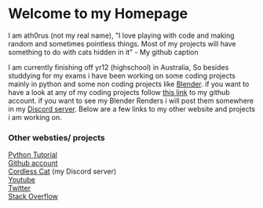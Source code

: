 # Welcome to my Homepage
I am ath0rus (not my real name), "I love playing with code and making random and sometimes pointless things. Most of my projects will have something to do with cats hidden in it" - My github caption

I am currently finishing off yr12 (highschool) in Australia, So besides studdying for my exams i have been working on some coding projects mainly in python and some non coding projects like [Blender](https://www.blender.org/). if you want to have a look at any of my coding projects follow [this link](https://github.com/ath0rus) to my github account. if you want to see my Blender Renders i will post them somewhere in my [Discord server](https://invite.gg/ath0rus). Below are a few links to my other website and projects i am working on.

### Other websties/ projects
[Python Tutorial](https://github.com/ath0rus/Python-Tutorial)\
[Github account](https://github.com/ath0rus)\
[Cordless Cat](https://discord.gg/7EtsJtn) (my Discord server)\
[Youtube](https://www.google.com/url?sa=t&rct=j&q=&esrc=s&source=web&cd=&cad=rja&uact=8&ved=2ahUKEwjA5PHMjrjsAhXtyjgGHYXJAuYQFjAAegQIBRAC&url=https%3A%2F%2Fwww.youtube.com%2Fchannel%2FUCJjoKeRSMz5Lt2XwNVmxmQQ&usg=AOvVaw11WBdXlWOtVs1z9CUd0dSP)\
[Twitter](https://twitter.com/ath0rus)\
[Stack Overflow](https://stackoverflow.com/users/10312341/ath0rus)
